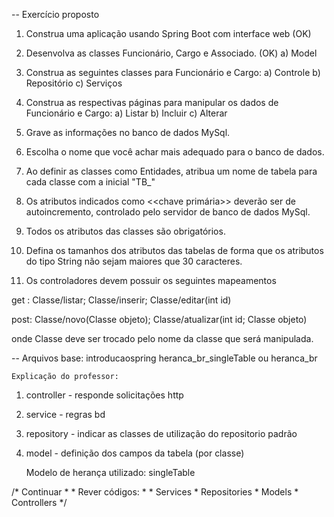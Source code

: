 -- Exercício proposto

1. Construa uma aplicação usando Spring Boot com interface web (OK)

2. Desenvolva as classes Funcionário, Cargo e Associado. (OK)
   a) Model

3. Construa as seguintes classes para Funcionário e Cargo:
   a) Controle
   b) Repositório
   c) Serviços

4. Construa as respectivas páginas para manipular os dados de Funcionário e Cargo:
   a) Listar
   b) Incluir
   c) Alterar

5. Grave as informações no banco de dados MySql.

6. Escolha o nome que você achar mais adequado para o banco de dados.

7. Ao definir as classes como Entidades, atribua um nome de tabela para cada classe com a inicial "TB\_"

8. Os atributos indicados como <<chave primária>> deverão ser de autoincremento, controlado pelo servidor de banco de dados MySql.

9. Todos os atributos das classes são obrigatórios.

10. Defina os tamanhos dos atributos das tabelas de forma que os atributos do tipo String não sejam maiores que 30 caracteres.

11. Os controladores devem possuir os seguintes mapeamentos

get :
Classe/listar; Classe/inserir; Classe/editar(int id)

post:
Classe/novo(Classe objeto); Classe/atualizar(int id; Classe objeto)

onde Classe deve ser trocado pelo nome da classe que será manipulada.

-- Arquivos base:
introducaospring
heranca_br_singleTable ou heranca_br

    Explicação do professor:

1. controller - responde solicitações http
2. service - regras bd
3. repository - indicar as classes de utilização do repositorio padrão
4. model - definição dos campos da tabela (por classe)

   Modelo de herança utilizado: singleTable


/* Continuar 
     * 
     * Rever códigos:
     * 
     * Services
     * Repositories
     * Models
     * Controllers
    */